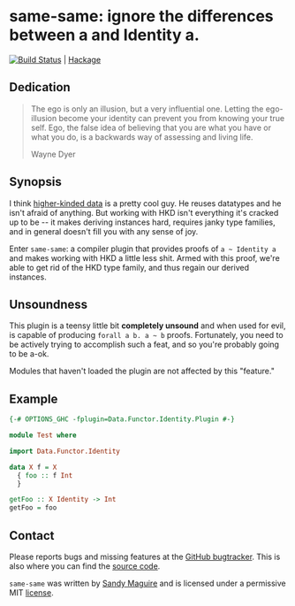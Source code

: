# same-same: ignore the differences between a and Identity a.

[![Build Status](https://api.travis-ci.org/isovector/same-same.svg?branch=master)](https://travis-ci.org/isovector/same-same) | [Hackage][hackage]

[hackage]: https://hackage.haskell.org/package/same-same


## Dedication

> The ego is only an illusion, but a very influential one. Letting the
> ego-illusion become your identity can prevent you from knowing your true self.
> Ego, the false idea of believing that you are what you have or what you do, is
> a backwards way of assessing and living life.
>
> Wayne Dyer


## Synopsis

I think [higher-kinded data][hkd] is a pretty cool guy. He reuses datatypes and
he isn't afraid of anything. But working with HKD isn't everything it's cracked
up to be -- it makes deriving instances hard, requires janky type families, and
in general doesn't fill you with any sense of joy.

[hkd]: http://reasonablypolymorphic.com/blog/higher-kinded-data/

Enter `same-same`: a compiler plugin that provides proofs of `a ~ Identity a`
and makes working with HKD a little less shit. Armed with this proof, we're able
to get rid of the HKD type family, and thus regain our derived instances.


## Unsoundness

This plugin is a teensy little bit **completely unsound** and when used for
evil, is capable of producing `forall a b. a ~ b` proofs. Fortunately, you need
to be actively trying to accomplish such a feat, and so you're probably going to
be a-ok.

Modules that haven't loaded the plugin are not affected by this "feature."


## Example

```haskell
{-# OPTIONS_GHC -fplugin=Data.Functor.Identity.Plugin #-}

module Test where

import Data.Functor.Identity

data X f = X
  { foo :: f Int
  }

getFoo :: X Identity -> Int
getFoo = foo
```


## Contact

Please reports bugs and missing features at the [GitHub bugtracker][issues]. This is
also where you can find the [source code][source].

`same-same` was written by [Sandy Maguire][me] and is licensed under a
permissive MIT [license][lic].

[me]: http://reasonablypolymorphic.me
[lic]: https://github.com/isovector/same-same/blob/LICENSE
[issues]: https://github.com/isovector/same-same/issues
[source]: https://github.com/isovector/same-same

